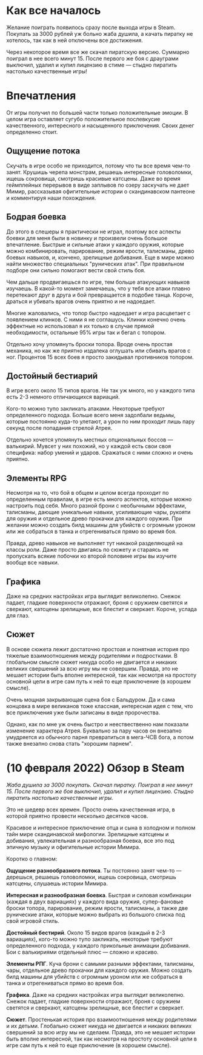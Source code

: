 # Как все началось

Желание поиграть появилось сразу после выхода игры в Steam.
Покупать за 3000 рублей уж больно жаба душила, а качать пиратку не хотелось, так как в ней отключены все достижения.

Через некоторое время все же скачал пиратскую версию.
Суммарно поиграл в нее всего минут 15.
После первого же боя с драуграми выключил, удалил и купил лицензию в стиме — стыдно пиратить настолько качественные игры!

# Впечатления

От игры получил по большей части только положительные эмоции.
В целом игра оставляет сугубо положительное послевкусие качественного, интересного и насыщенного приключения.
Своих денег определенно стоит.

## Ощущение потока

Скучать в игре особо не приходится, потому что ты все время чем-то занят.
Крушишь черепа монстрам, решаешь интересные головоломки, ищешь сокровища, смотришь красивые катсцены.
Даже во время геймплейных перерывов в виде заплывов по озеру заскучать не дает Мимир, рассказывая офигительные истории о скандинавском пантеоне и комментируя наши похождения.

## Бодрая боевка

До этого в слешеры я практически не играл, поэтому все аспекты боевки для меня были в новинку и произвели очень большое впечатление.
Быстрые и сильные атаки у каждого оружия, которые можно комбинировать, парирование, режим ярости, талисманы, древо боевых навыков, и, кончено, зрелищные добивания.
Еще в мире можно найти множество специальных "рунических атак".
При правильном подборе они сильно помогают вести свой стиль боя.

Чем дальше продвигаешься по игре, тем больше атакующих навыков изучаешь.
В какой-то момент замечаешь, что у тебя все атаки плавно перетекают друг в друга и бой превращается в подобие танца.
Короче, драться и убивать врагов очень приятно и не надоедает.

Многие жаловались, что топор быстро надоедает и игра расцветает с появлением клинков.
С ними я не соглашусь. Клинки конечно очень эффектные но использовал я их только в случае прямой необходимости, остальные 95% игры так и бегал с топором.

Отдельно хочу упомянуть броски топора.
Вроде очень простая механика, но как же приятно издалека оглушать или сбивать врагов с ног.
Процентов 15 всех боев я просто закидывал противников топором.

## Достойный бестиарий

В игре всего около 15 типов врагов.
Не так уж много, но у каждого типа есть 2-3 немного отличающихся вариаций.

Кого-то можно тупо закликать атаками.
Некоторые требуют определенного подхода.
Больше всего меня задолбали ведьмы, которые постоянно куда-то улетают, а урон по ним проходит лишь пару секунд после попадания стрелой Атрея.

Отдельно хочется упомянуть местных опциональных боссов — валькирий.
Мувсет у них похожий, но у каждой есть свои своя специфика: набор умений и ударов.
Сражаться с ними сложно и очень приятно.

## Элементы RPG

Несмотря на то, что бой в общем и целом всегда проходит по определенным правилам, в игре есть много аспектов, которые можно настроить под себя.
Много разной брони с необычными эффектами, талисманы, дающие уникальные навыки, усиливающие чары, рукояти для оружия и отдельное древо прокачки для каждого оружия.
При желании можно создать билд машины для убийств с огромным уроном или же собраться в танка и отрегениваться прямо во время боя.

Правда, древо навыков не выполняет тут никакой разделяющей на классы роли.
Даже просто двигаясь по сюжету и стараясь не пропускать всякие побочки ко второй половине игры вы изучите вообще все навыки.

## Графика

Даже на средних настройках игра выглядит великолепно.
Снежок падает, гладкие поверхности отражают, броня с оружием светятся и сверкают, катсцены зрелищные, все блестит и сверкает.
Короче, услада для глаз.

## Сюжет

В основе сюжета лежит достаточно простоая и понятная история про тяжелые взаимоотношения между родителями и подростками.
В глобальном смысле сюжет никуда особо не двигается и никаких великих свершений за всю игру мы не совершим.
Правда, это не мешает истории быть вполне интересной, так как несмотря на простоту основной цели в игре сам путь к ней то еще приключение (в хорошем смысле).

Очень мощная закрывающая сцена боя с Бальдуром.
Да и сама концовка в мире великанов тоже классная, интересная идея с тем, что все приключения уже были записаны в виде пророчества.

Однако, как по мне уж очень быстро и неествественно нам показали изменение характера Атрея.
Буквально за пару часов он внезапно умудряется из обычного парня превратиться в мега-ЧСВ бога, а потом также внезапно снова стать "хорошим парнем".

# (10 февраля 2022) Обзор в Steam

*Жаба душила за 3000 покупать. Скачал пиратку. Поиграл в нее минут 15. После первого же боя выключил, удалил и купил лицензию. Стыдно пиратить настолько качественные игры.*

Это не шедевр всех времен.
Просто очень качественная игра, в которой приятно провести несколько десятков часов.

Красивое и интересное приключение отца и сына в холодном и полном тайн мире скандинавской мифологии.
Зрелищные катсцены и добивания, увлекательная и разнообразная боевка, все это под эпичную музыку и офигительные истории Мимира.

Коротко о главном:

**Ощущение разнообразного потока**. Ты постоянно занят чем-то — дерешься, решаешь головоломки, ищешь сокровища, смотришь катсцены, слушаешь истории Мимира.

**Интересная и разнообразная боевка**. Быстрая и силовая комбинации (каждая в двух вариациях) у каждого вида оружия, супер-фановые броски топора, парирование, режим ярости, талисманы, а также две рунические атаки, которые можно выбрать из большого списка под свой игровой стиль. 

**Достойный бестирий**. Около 15 видов врагов (каждый в 2-3 вариациях), кого-то можно тупо закликать, некоторые требуют определенного подхода, у каждого прикольные анимации добивания. Бои с валькириями отдельный плюс — сложно и красиво.

**Элементы РПГ**. Куча брони с самыми разными эффектами, талисманы, чары, отдельное древо прокачки для каждого оружия. Можно создать билд машины для убийств с огромным уроном или же собраться в танка и отрегениваться прямо во время боя.

**Графика**. Даже на средних настройках игра выглядит великолепно.
Снежок падает, гладкие поверхности отражают, броня с оружием светятся и сверкают, катсцены зрелищные, все блестит и сверкает.

**Сюжет**. Простенькая история про взаимоотношения между родителями и их детьми. Глобально сюжет никуда не двигается и никаких великих свершений за всю игру мы не сделаем. Правда, это не мешает истории быть вполне интересной, так как несмотря на простоту основной цели в игре сам путь к ней то еще приключение (в хорошем смысле).